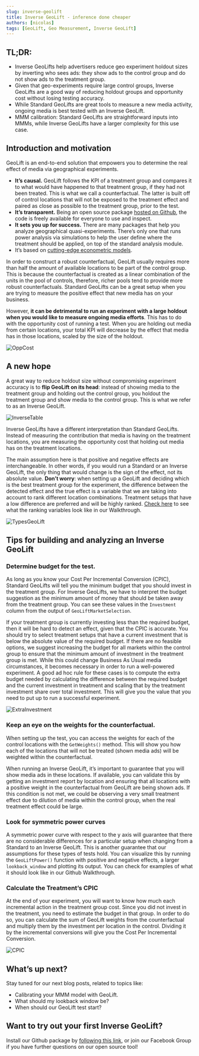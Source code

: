 ```yaml
---
slug: inverse-geolift
title: Inverse GeoLift - inference done cheaper
authors: [nicolas]
tags: [GeoLift, Geo Measurement, Inverse GeoLift]
---
```


## TL;DR:

- Inverse GeoLifts help advertisers reduce geo experiment holdout sizes by inverting who sees ads: they show ads to the control group and do not show ads to the treatment group.
- Given that geo-experiments require large control groups, Inverse GeoLifts are a good way of reducing holdout groups and opportunity cost without losing testing accuracy.
- While Standard GeoLifts are great tools to measure a new media activity, ongoing media is best tested with an Inverse GeoLift.
- MMM calibration: Standard GeoLifts are straightforward inputs into MMMs, while Inverse GeoLifts have a larger complexity for this use case.

## Introduction and motivation

GeoLift is an end-to-end solution that empowers you to determine the real effect of media via geographical experiments.

- **It’s causal.**  GeoLift follows the KPI of a treatment group and compares it to what would have happened to that treatment group, if they had not been treated.  This is what we call a counterfactual.  The latter is built off of control locations that will not be exposed to the treatment effect and paired as close as possible to the treatment group, prior to the test.
- **It’s transparent.**  Being an open source package [hosted on Github](https://github.com/facebookincubator/GeoLift), the code is freely available for everyone to use and inspect.
- **It sets you up for success.**  There are many packages that help you analyze geographical quasi-experiments.  There’s only one that runs power analysis via simulations to help the user define where the treatment should be applied, on top of the standard analysis module.
- It’s based on [cutting-edge econometric models](https://www.tandfonline.com/doi/abs/10.1080/01621459.2021.1929245).

In order to construct a robust counterfactual, GeoLift usually requires more than half the amount of available locations to be part of the control group.  This is because the counterfactual is created as a linear combination of the units in the pool of controls, therefore, richer pools tend to provide more robust counterfactuals.  Standard GeoLifts can be a great setup when you are trying to measure the positive effect that new media has on your business.

However, **it can be detrimental to run an experiment with a large holdout when you would like to measure ongoing media efforts**.  This has to do with the opportunity cost of running a test.  When you are holding out media from certain locations, your total KPI will decrease by the effect that media has in those locations, scaled by the size of the holdout.

![OppCost](https://github.com/facebookincubator/GeoLift/blob/main/website/static/img/OppCost.png?raw=true)

## A new hope

A great way to reduce holdout size without compromising experiment accuracy is to **flip GeoLift on its head**: instead of showing media to the treatment group and holding out the control group, you holdout the treatment group and show media to the control group.  This is what we refer to as an Inverse GeoLift.

![InverseTable](https://github.com/facebookincubator/GeoLift/blob/main/website/static/img/InverseLiftTable.png?raw=true)

Inverse GeoLifts have a different interpretation than Standard GeoLifts.  Instead of measuring the contribution that media is having on the treatment locations, you are measuring the opportunity cost that holding out media has on the treatment locations.

The main assumption here is that positive and negative effects are interchangeable.  In other words, if you would run a Standard or an Inverse GeoLift, the only thing that would change is the sign of the effect, not its absolute value.  **Don’t worry**: when setting up a GeoLift and deciding which is the best treatment group for the experiment, the difference between the detected effect and the true effect is a variable that we are taking into account to rank different location combinations. Treatment setups that have a low difference are preferred and will be highly ranked.  [Check here](https://github.com/facebookincubator/GeoLift/blob/main/vignettes/GeoLift_Walkthrough.md#power-analysis) to see what the ranking variables look like in our Walkthrough.

![TypesGeoLift](https://github.com/facebookincubator/GeoLift/blob/main/website/static/img/TypesGeoLift.png?raw=true)

## Tips for building and analyzing an Inverse GeoLift

### Determine budget for the test.

As long as you know your Cost Per Incremental Conversion (CPIC), Standard GeoLifts will tell you the minimum budget that you should invest in the treatment group.  For Inverse GeoLifts, we have to interpret the budget suggestion as the minimum amount of money that should be taken away from the treatment group.  You can see these values in the `Investment` column from the output of `GeoLiftMarketSelection`.

If your treatment group is currently investing less than the required budget, then it will be hard to detect an effect, given that the CPIC is accurate.  You should try to select treatment setups that have a current investment that is below the absolute value of the required budget.  If there are no feasible options,  we suggest increasing the budget for all markets within the control group to ensure that the minimum amount of investment in the treatment group is met.  While this could change Business As Usual media circumstances, it becomes necessary in order to run a well-powered experiment. A good ad hoc rule for these cases is to compute the extra budget needed by calculating the difference between the required budget and the current investment in treatment and scaling that by the treatment investment share over total investment.  This will give you the value that you need to put up to run a successful experiment.

![ExtraInvestment](https://github.com/facebookincubator/GeoLift/blob/main/website/static/img/ExtraInvestment.png?raw=true)

### Keep an eye on the weights for the counterfactual.

When setting up the test, you can access the weights for each of the control locations with the `GetWeights()` method.  This will show you how each of the locations that will not be treated (shown media ads) will be weighted within the counterfactual.

When running an Inverse GeoLift, it’s important to guarantee that you will show media ads in these locations.  If available, you can validate this by getting an investment report by location and ensuring that all locations with a positive weight in the counterfactual from GeoLift are being shown ads.  If this condition is not met, we could be observing a very small treatment effect due to dilution of media within the control group, when the real treatment effect could be large.

### Look for symmetric power curves

A symmetric power curve with respect to the y axis will guarantee that there are no considerable differences for a particular setup when changing from a Standard to an Inverse GeoLift.  This is another guarantee that our assumptions for these types of tests hold.  You can visualize this by running the `GeoLiftPower()` function with positive and negative effects, a larger `lookback_window` and plotting its output.  You can check for examples of what it should look like in our Github Walkthrough.

### Calculate the Treatment’s CPIC

At the end of your experiment, you will want to know how much each incremental action in the treatment group cost.  Since you did not invest in the treatment, you need to estimate the budget in that group.  In order to do so, you can calculate the sum of GeoLift weights from the counterfactual and multiply them by the investment per location in the control.  Dividing it by the incremental conversions will give you the Cost Per Incremental Conversion.

![CPIC](https://github.com/facebookincubator/GeoLift/blob/main/website/static/img/CPICEquation.png?raw=true)

## What’s up next?

Stay tuned for our next blog posts, related to topics like:

- Calibrating your MMM model with GeoLift.
- What should my lookback window be?
- When should our GeoLift test start?

## Want to try out your first Inverse GeoLift?

Install our Github package by [following this link](https://github.com/facebookincubator/GeoLift#installing-geolift), or join our Facebook Group if you have further questions on our open source tool!
